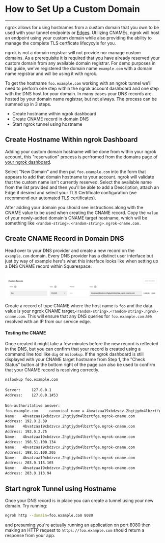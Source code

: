 # How to Set Up a Custom Domain

---

ngrok allows for using hostnames from a custom domain that you own to be used with your tunnel endpoints or [Edges](https://ngrok.com/docs/network-edge/edges/).  Utilizing CNAMEs, ngrok will host an endpoint using your custom domain while also providing the ability to manage the complete TLS certficate lifecycyle for you.  

ngrok is not a domain registrar will not provide nor manage custom domains. As a prerequisite it is required that you have already reserved your custom domain from any available domain registrar.  For demo purposes in this guide, we've registered the domain name `example.com` with a domain name registrar and will be using it with ngrok.

To get the hostname `foo.example.com` working with an ngrok tunnel we'll need to perform one step within the ngrok account dashboard and one step with the DNS host for your domain. In many cases your DNS records are hosted by your domain name registrar, but not always.  The process can be summed up in 3 steps.

- Create hostname within ngrok dashboard
- Create CNAME record in domain DNS
- Start ngrok tunnel using hostname

## **Create Hostname Within ngrok Dashboard**

Adding your custom domain hostname will be done from within your ngrok account, this "reservation" process is perfromed from the domains page of [your ngrok dashboard](https://dashboard.ngrok.com/cloud-edge/domains).

Select "New Domain" and then put `foo.example.com` into the form that appears to add that domain hostname to your account. ngrok will validate that the custom name isn't currently reserved.  Select the available name from the list provided and then you'll be able to add a Description, attach an Edge if desired and select your TLS Certificate configuration (we recommend our automated TLS certificates).

After adding your domain you should see instructions along with the CNAME value to be used when creating the CNAME record. Copy the `value` of your newly-added domain's CNAME target hostname, which will be something like `<random-string>.<random-string>.ngrok-cname.com.`

## **Create CNAME Record in Domain DNS**

Head over to your DNS provider and create a new record on the `example.com` domain. Every DNS provider has a distinct user interface but just by way of example here's what this interface looks like when setting up a DNS CNAME record within Squarespace:

![](/img/docs/customdomain-img1.png)

Create a record of type CNAME where the host name is `foo` and the data value is your ngrok CNAME target,`<random-string>.<random-string>.ngrok-cname.com`. This will ensure that any DNS queries for `foo.example.com` are resolved with an IP from our service edge.

#### Testing the CNAME

Once created it might take a few minutes before the new record is reflected in the DNS, but you can confirm that your record is created using a command line tool like `dig` or `nslookup`. If the ngrok dashboard is still displayed with your CNAME target hostname from Step 1, the "Check Status" button at the bottom right of the page can also be used to confirm that your CNAME record is resolving correctly.

```bash
nslookup foo.example.com

Server:		127.0.0.1
Address:	127.0.0.1#53

Non-authoritative answer:
foo.example.com 	canonical name = 4bvatzaa19xbdzvcv.2hgtjydm4lbzrtfge.ngrok-cname.com.
Name:	4bvatzaa19xbdzvcv.2hgtjydm4lbzrtfge.ngrok-cname.com
Address: 192.0.2.39
Name:	4bvatzaa19xbdzvcv.2hgtjydm4lbzrtfge.ngrok-cname.com
Address: 192.0.2.75
Name:	4bvatzaa19xbdzvcv.2hgtjydm4lbzrtfge.ngrok-cname.com
Address: 198.51.100.134
Name:	4bvatzaa19xbdzvcv.2hgtjydm4lbzrtfge.ngrok-cname.com
Address: 198.51.100.205
Name:	4bvatzaa19xbdzvcv.2hgtjydm4lbzrtfge.ngrok-cname.com
Address: 203.0.113.165
Name:	4bvatzaa19xbdzvcv.2hgtjydm4lbzrtfge.ngrok-cname.com
Address: 203.0.113.94
```

## **Start ngrok Tunnel using Hostname**

Once your DNS record is in place you can create a tunnel using your new domain. Try running:

```bash
ngrok http --domain=foo.example.com 8080
```

and presuming you're actually running an application on port 8080 then making an HTTP request to `https://foo.example.com` should return a response from your app.
